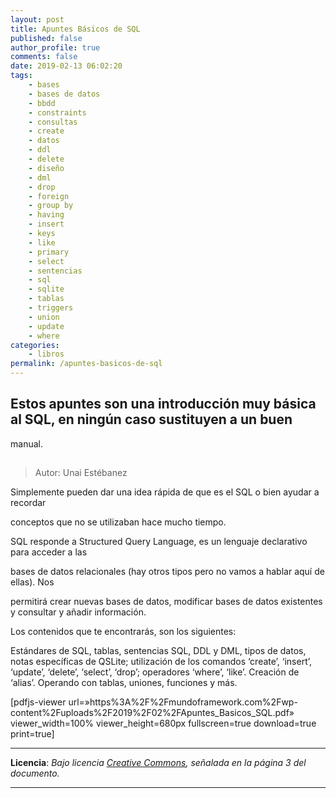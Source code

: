 ```yaml
---
layout: post
title: Apuntes Básicos de SQL
published: false
author_profile: true
comments: false
date: 2019-02-13 06:02:20
tags:
    - bases
    - bases de datos
    - bbdd
    - constraints
    - consultas
    - create
    - datos
    - ddl
    - delete
    - diseño
    - dml
    - drop
    - foreign
    - group by
    - having
    - insert
    - keys
    - like
    - primary
    - select
    - sentencias
    - sql
    - sqlite
    - tablas
    - triggers
    - union
    - update
    - where
categories:
    - libros
permalink: /apuntes-basicos-de-sql
---
```

## Estos apuntes son una introducción muy básica al SQL, en ningún caso sustituyen a un buen
  
manual. 

##  

> Autor: Unai Estébanez

Simplemente pueden dar una idea rápida de que es el SQL o bien ayudar a recordar
  
conceptos que no se utilizaban hace mucho tiempo.
  
SQL responde a Structured Query Language, es un lenguaje declarativo para acceder a las
  
bases de datos relacionales (hay otros tipos pero no vamos a hablar aquí de ellas). Nos
  
permitirá crear nuevas bases de datos, modificar bases de datos existentes y consultar y añadir información.

Los contenidos que te encontrarás, son los siguientes:
  
Estándares de SQL, tablas, sentencias SQL, DDL y DML, tipos de datos, notas específicas de QSLite; utilización de los comandos &#8216;create&#8217;, &#8216;insert&#8217;, &#8216;update&#8217;, &#8216;delete&#8217;, &#8216;select&#8217;, &#8216;drop&#8217;; operadores &#8216;where&#8217;, &#8216;like&#8217;. Creación de &#8216;alias&#8217;. Operando con tablas, uniones, funciones y más.

[pdfjs-viewer url=&#187;https%3A%2F%2Fmundoframework.com%2Fwp-content%2Fuploads%2F2019%2F02%2FApuntes\_Basicos\_SQL.pdf&#187; viewer\_width=100% viewer\_height=680px fullscreen=true download=true print=true]

* * *

**Licencia**: _Bajo licencia [Creative Commons][1], señalada en la página 3 del documento._

* * *

&nbsp;

 [1]: http://creativecommons.org/licenses/by-nc-sa/2.0/legalcode